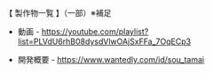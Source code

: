 【 製作物一覧 】（一部）※補足

- 動画 -
https://youtube.com/playlist?list=PLVdU6rhB08dysdVlwOAjSxFFa_7OqECp3

- 開発概要 -
https://www.wantedly.com/id/sou_tamai
